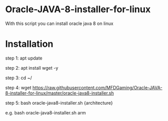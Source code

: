 # Oracle-JAVA-8-installer-for-linux
With this script you can install oracle java 8 on linux


# Installation
step 1: apt update

step 2: apt install wget -y

step 3: cd ~/

step 4: wget https://raw.githubusercontent.com/MFDGaming/Oracle-JAVA-8-installer-for-linux/master/oracle-java8-installer.sh

step 5: bash oracle-java8-installer.sh {architecture}

e.g. bash oracle-java8-installer.sh arm


